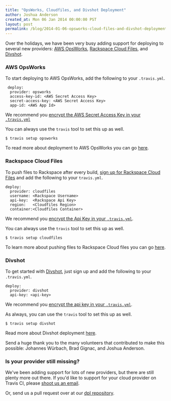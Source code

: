 ```yaml
---
title: "OpsWorks, Cloudfiles, and Divshot Deployment"
author: Joshua Anderson
created_at: Mon 06 Jan 2014 00:00:00 PST
layout: post
permalink: /blog/2014-01-06-opsworks-cloud-files-and-divshot-deployment
---
```


Over the holidays, we have been very busy adding support for deploying to several new providers: [AWS OpsWorks](https://aws.amazon.com/en/opsworks/), [Rackspace Cloud Files](https://cart.rackspace.com/cloud/?cp_id=cloud_files), and [Divshot](https://www.divshot.com).

### AWS OpsWorks

To start deploying to AWS OpsWorks, add the following to your `.travis.yml`.

     deploy:
      provider: opsworks
      access-key-id: <AWS Secret Access Key>
      secret-access-key: <AWS Secret Access Key>    
      app-id: <AWS App Id>

We recommend you [encrypt the AWS Secret Access Key in your `.travis.yml`](http://about.travis-ci.org/docs/user/encryption-keys/)

You can always use the `travis` tool to set this up as well.

    $ travis setup opsworks

To read more about deployment to AWS OpsWorks you can go [here](http://about.travis-ci.org/docs/user/deployment/opsworks).

### Rackspace Cloud Files

To push files to Rackspace after every build, [sign up for Rackspace Cloud Files](https://cart.rackspace.com/cloud/?cp_id=cloud_files)  and add the following to your `travis.yml`.

    deploy:
      provider: cloudfiles
      username: <Rackspace Username>
      api-key:  <Rackspace Api Key>
      region:   <Cloudfiles Region>
      container:<Cloudfiles Container>

 We recommend you [encrypt the Api Key in your `.travis.yml`](http://about.travis-ci.org/docs/user/encryption-keys/).
 
You can always use the `travis` tool to set this up as well.

    $ travis setup cloudfiles

To learn more about pushing files to Rackspace Cloud files you can go [here](http://about.travis-ci.org/docs/user/deployment/cloudfiles).

### Divshot

To get started with [Divshot](https://www.divshot.com), just sign up and add the following to your `.travis.yml`.

    deploy:
      provider: divshot
      api-key: <api-key>

We recommend you [encrypt the api key in your `.travis.yml`](http://about.travis-ci.org/docs/user/encryption-keys/).

As always, you can use the `travis` tool to set this up as well.

    $ travis setup divshot

Read more about Divshot deployment [here](http://about.travis-ci.org/docs/user/deployment/divshot).

Send a huge thank you to the many volunteers that contributed to make this possible: Johannes Würbach, Brad Gignac,  and Joshua Anderson.

### Is your provider still missing?

We've been adding support for lots of new providers, but there are still plenty more out there.
If you'd like to support for your cloud provider on Travis CI, please [shoot us an email](mailto:support@travis-ci.org).

Or, send us a pull request over at our [dpl repository](http://github.com/travis-ci/dpl).
